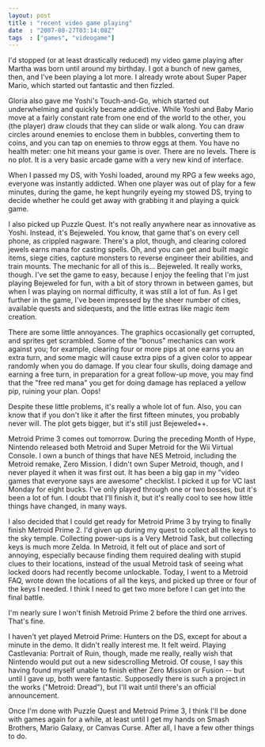 ```yaml
---
layout: post
title : "recent video game playing"
date  : "2007-08-27T03:14:08Z"
tags  : ["games", "videogame"]
---
```

I'd stopped (or at least drastically reduced) my video game playing after Martha was born until around my birthday.  I got a bunch of new games, then, and I've been playing a lot more.  I already wrote about Super Paper Mario, which started out fantastic and then fizzled.

Gloria also gave me Yoshi's Touch-and-Go, which started out underwhelming and quickly became addictive.  While Yoshi and Baby Mario move at a fairly constant rate from one end of the world to the other, you (the player) draw clouds that they can slide or walk along.  You can draw circles around enemies to enclose them in bubbles, converting them to coins, and you can tap on enemies to throw eggs at them.  You have no health meter: one hit means your game is over. There are no levels.  There is no plot.  It is a very basic arcade game with a very new kind of interface.

When I passed my DS, with Yoshi loaded, around my RPG a few weeks ago, everyone was instantly addicted.  When one player was out of play for a few minutes, during the game, he kept hungrily eyeing my stowed DS, trying to decide whether he could get away with grabbing it and playing a quick game.

I also picked up Puzzle Quest.  It's not really anywhere near as innovative as Yoshi.  Instead, it's Bejeweled.  You know, that game that's on every cell phone, as crippled nagware.  There's a plot, though, and clearing colored jewels earns mana for casting spells.  Oh, and you can get and built magic items, siege cities, capture monsters to reverse engineer their abilities, and train mounts.  The mechanic for all of this is... Bejeweled.  It really works, though.  I've set the game to easy, because I enjoy the feeling that I'm just playing Bejeweled for fun, with a bit of story thrown in between games, but when I was playing on normal difficulty, it was still a lot of fun.  As I get further in the game, I've been impressed by the sheer number of cities, available quests and sidequests, and the little extras like magic item creation.

There are some little annoyances.  The graphics occasionally get corrupted, and sprites get scrambled.  Some of the "bonus" mechanics can work against you; for example, clearing four or more pips at one earns you an extra turn, and some magic will cause extra pips of a given color to appear randomly when you do damage.  If you clear four skulls, doing damage and earning a free turn, in preparation for a great follow-up move, you may find that the "free red mana" you get for doing damage has replaced a yellow pip, ruining your plan.  Oops!

Despite these little problems, it's really a whole lot of fun.  Also, you can know that if you don't like it after the first fifteen minutes, you probably never will.  The plot gets bigger, but it's still just Bejeweled++.

Metroid Prime 3 comes out tomorrow.  During the preceding Month of Hype, Nintendo released both Metroid and Super Metroid for the Wii Virtual Console. I own a bunch of things that have NES Metroid, including the Metroid remake, Zero Mission.  I didn't own Super Metroid, though, and I never played it when it was first out.  It has been a big gap in my "video games that everyone says are awesome" checklist.  I picked it up for VC last Monday for eight bucks. I've only played through one or two bosses, but it's been a lot of fun.  I doubt that I'll finish it, but it's really cool to see how little things have changed, in many ways.

I also decided that I could get ready for Metroid Prime 3 by trying to finally finish Metroid Prime 2.  I'd given up during my quest to collect all the keys to the sky temple.  Collecting power-ups is a Very Metroid Task, but collecting keys is much more Zelda.  In Metroid, it felt out of place and sort of annoying, especially because finding them required dealing with stupid clues to their locations, instead of the usual Metroid task of seeing what locked doors had recently become unlockable.  Today, I went to a Metroid FAQ, wrote down the locations of all the keys, and picked up three or four of the keys I needed.  I think I need to get two more before I can get into the final battle.

I'm nearly sure I won't finish Metroid Prime 2 before the third one arrives. That's fine.

I haven't yet played Metroid Prime: Hunters on the DS, except for about a minute in the demo.  It didn't really interest me.  It felt weird.  Playing Castlevania: Portrait of Ruin, though, made me really, really wish that Nintendo would put out a new sidescrolling Metroid.  Of couse, I say this having found myself unable to finish either Zero Mission or Fusion -- but until I gave up, both were fantastic.  Supposedly there is such a project in the works ("Metroid: Dread"), but I'll wait until there's an official announcement.

Once I'm done with Puzzle Quest and Metroid Prime 3, I think I'll be done with games again for a while, at least until I get my hands on Smash Brothers, Mario Galaxy, or Canvas Curse.  After all, I have a few other things to do. 
